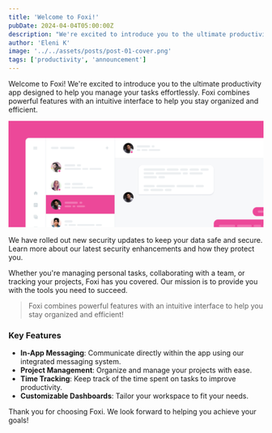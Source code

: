 ```yaml
---
title: 'Welcome to Foxi!'
pubDate: 2024-04-04T05:00:00Z
description: "We're excited to introduce you to the ultimate productivity app designed to help you manage your tasks effortlessly to help you stay organized and efficient."
author: 'Eleni K'
image: '../../assets/posts/post-01-cover.png'
tags: ['productivity', 'announcement']
---
```


Welcome to Foxi! We're excited to introduce you to the ultimate productivity app designed to help you manage your tasks effortlessly. Foxi combines powerful features with an intuitive interface to help you stay organized and efficient.

![Foxi is here.](../../assets/posts/post-01.png)

We have rolled out new security updates to keep your data safe and secure. Learn more about our latest security enhancements and how they protect you.

Whether you're managing personal tasks, collaborating with a team, or tracking your projects, Foxi has you covered. Our mission is to provide you with the tools you need to succeed.

> Foxi combines powerful features with an intuitive interface to help you stay organized and efficient!

### Key Features

- **In-App Messaging**: Communicate directly within the app using our integrated messaging system.
- **Project Management**: Organize and manage your projects with ease.
- **Time Tracking**: Keep track of the time spent on tasks to improve productivity.
- **Customizable Dashboards**: Tailor your workspace to fit your needs.

Thank you for choosing Foxi. We look forward to helping you achieve your goals!
